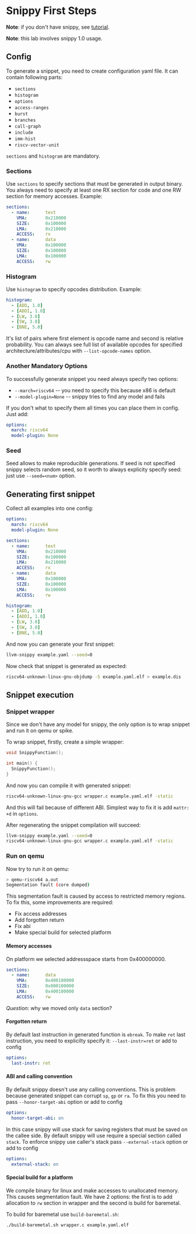 # Snippy First Steps

**Note**: if you don't have snippy, see [tutorial](../../tutorials/how-to-get-snippy.md).

**Note**: this lab involves snippy 1.0 usage.

## Config

To generate a snippet, you need to create configuration yaml file. It can
contain following parts:

- `sections`
- `histogram`
- `options`
- `access-ranges`
- `burst`
- `branches`
- `call-graph`
- `include`
- `imm-hist`
- `riscv-vector-unit`

`sections` and `histogram` are mandatory.

### Sections

Use `sections` to specify sections that must be generated in output binary.
You always need to specify at least one RX section for code and one RW section
for memory accesses. Example:

```yaml
sections:
  - name:      text
    VMA:       0x210000
    SIZE:      0x100000
    LMA:       0x210000
    ACCESS:    rx
  - name:      data
    VMA:       0x100000
    SIZE:      0x100000
    LMA:       0x100000
    ACCESS:    rw
```


### Histogram

Use `histogram` to specify opcodes distribution. Example:

```yaml
histogram:
  - [ADD, 1.0]
  - [ADDI, 1.0]
  - [LW, 3.0]
  - [SW, 3.0]
  - [BNE, 5.0]
```

It's list of pairs where first element is opcode name and second is relative
probability. You can always see full list of available opcodes for specified
architecture/attributes/cpu with `--list-opcode-names` option.

### Another Mandatory Options

To successfully generate snippet you need always specify two options:

- `--march=riscv64` -- you need to specify this because x86 is default
- `--model-plugin=None` -- snippy tries to find any model and fails

If you don't what to specify them all times you can place them in config. Just
add:

```yaml
options:
  march: riscv64
  model-plugin: None
```

### Seed

Seed allows to make reproducible generations. If seed is not specified snippy
selects random seed, so it worth to always explicity specify seed: just use
`--seed=<num>` option.

## Generating first snippet

Collect all examples into one config:

```yaml
options:
  march: riscv64
  model-plugin: None

sections:
  - name:      text
    VMA:       0x210000
    SIZE:      0x100000
    LMA:       0x210000
    ACCESS:    rx
  - name:      data
    VMA:       0x100000
    SIZE:      0x100000
    LMA:       0x100000
    ACCESS:    rw

histogram:
  - [ADD, 1.0]
  - [ADDI, 1.0]
  - [LW, 3.0]
  - [SW, 3.0]
  - [BNE, 5.0]
```

And now you can generate your first snippet:

```sh
llvm-snippy example.yaml --seed=0
```

Now check that snippet is generated as expected:

```sh
riscv64-unknown-linux-gnu-objdump -S example.yaml.elf > example.dis
```

## Snippet execution

### Snippet wrapper

Since we don't have any model for snippy, the only option is to wrap snippet and
run it on qemu or spike.

To wrap snippet, firstly, create a simple wrapper:

```c
void SnippyFunction();

int main() {
  SnippyFunction();
}
```

And now you can compile it with generated snippet:

```sh
riscv64-unknown-linux-gnu-gcc wrapper.c example.yaml.elf -static
```

And this will fail because of different ABI. Simplest way to fix it is add
`mattr: +d` in `options`.

After regenerating the snippet compilation will succeed:

```sh
llvm-snippy example.yaml --seed=0
riscv64-unknown-linux-gnu-gcc wrapper.c example.yaml.elf -static
```

### Run on qemu

Now try to run it on qemu:

```sh
> qemu-riscv64 a.out
Segmentation fault (core dumped)
```

This segmentation fault is caused by access to restricted memory regions. To fix
this, some improvements are required:

- Fix access addresses
- Add forgotten return
- Fix abi
- Make special build for selected platform

#### Memory accesses

On platform we selected addressspace starts from 0x400000000.

```yaml
sections:
  - name:      data
    VMA:       0x400100000
    SIZE:      0x000100000
    LMA:       0x400100000
    ACCESS:    rw
```

*Question*: why we moved only `data` section?

#### Forgotten return

By default last instruction in generated function is `ebreak`. To make `ret`
last instruction, you need to explicilty specify it: `--last-instr=ret` or
add to config

```yaml
options:
  last-instr: ret
```

#### ABI and calling convention

By default snippy doesn't use any calling conventions. This is problem because
generated snippet can corrupt `sp`, `gp` or `ra`. To fix this you need to pass
`--honor-target-abi` option or add to config

```yaml
options:
  honor-target-abi: on
```

In this case snippy will use stack for saving registers that must be saved on
the callee side. By default snippy will use require a special section called
`stack`. To enforce snippy use caller's stack pass `--external-stack` option
or add to config

```yaml
options:
  external-stack: on
```

#### Special build for a platform

We compile binary for linux and make accesses to unallocated memory. This causes
segmentation fault. We have 2 options: the first is to add allocation to `rw`
section in wrapper and the second is build for baremetal.

To build for baremetal use `build-baremetal.sh`:

```sh
./build-baremetal.sh wrapper.c example.yaml.elf
```
